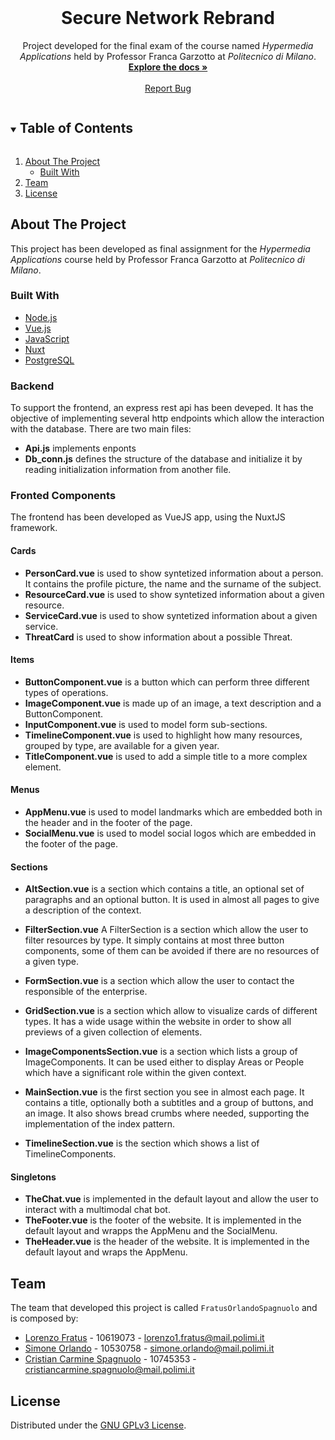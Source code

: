 <!-- PROJECT LOGO -->
<br />
<p align="center">
  <h1 align="center">Secure Network Rebrand</h1>

  <p align="center">
    Project developed for the final exam of the course named <em>Hypermedia Applications</em> held by Professor Franca Garzotto at <em>Politecnico di Milano</em>.
    <br />
    <a href="https://github.com/lorenzofratus/SecureNetworkRebrand"><strong>Explore the docs »</strong></a>
    <br />
    <br />
    <!-- <a href="">View Demo</a>
    · -->
    <a href="https://github.com/lorenzofratus/SecureNetworkRebrand/issues">Report Bug</a>
  </p>
</p>

<!-- TABLE OF CONTENTS -->
<details open="open">
  <summary><h2 style="display: inline-block">Table of Contents</h2></summary>
  <ol>
    <li>
      <a href="#about-the-project">About The Project</a>
      <ul>
        <li><a href="#built-with">Built With</a></li>
      </ul>
    </li>
    <li><a href="#team">Team</a></li>
    <!-- <li>
      <a href="#getting-started">Getting Started</a>
      <ul>
        <li><a href="#prerequisites">Prerequisites</a></li>
        <li><a href="#installation">Installation</a></li>
      </ul>
    </li> -->
    <!-- <li><a href="#usage">Usage</a></li> -->
    <li><a href="#license">License</a></li>
    <!-- <li><a href="#contact">Contact</a></li> -->
  </ol>
</details>

<!-- ABOUT THE PROJECT -->

## About The Project

<!-- ![Home Page Screenshot](../assets/screen-1.png?raw=true) -->

This project has been developed as final assignment for the _Hypermedia Applications_ course held by Professor Franca Garzotto at _Politecnico di Milano_.

### Built With

-   [Node.js](https://nodejs.org/)
-   [Vue.js](https://vuejs.org)
-   [JavaScript](https://developer.mozilla.org/en-US/docs/Web/JavaScript)
-   [Nuxt](https://nuxtjs.org/)
-   [PostgreSQL](https://www.postgresql.org/)

<!-- SERVER SIDE -->
### Backend
To support the frontend, an express rest api has been deveped. It has the objective of implementing several http endpoints which allow the interaction with the database. There are two main files:
* **Api.js** implements enponts
* **Db_conn.js** defines the structure of the database and initialize it by reading initialization information from another file.

<!-- CLIENT SIDE -->
### Fronted Components
The frontend has been developed as VueJS app, using the NuxtJS framework.

#### Cards
* **PersonCard.vue** is used to show syntetized information about a person. It contains the profile picture, the name and the surname of the subject.
* **ResourceCard.vue** is used to show syntetized information about a given resource.
* **ServiceCard.vue** is used to show syntetized information about a given service.
* **ThreatCard** is used to show information about a possible Threat.

#### Items
* **ButtonComponent.vue** is a button which can perform three different types of operations.
* **ImageComponent.vue** is made up of an image, a text description and a ButtonComponent.
* **InputComponent.vue** is used to model form sub-sections.
* **TimelineComponent.vue** is used to highlight how many resources, grouped by type, are available for a given year.
* **TitleComponent.vue** is used to add a simple title to a more complex element.

#### Menus
* **AppMenu.vue** is used to model landmarks which are embedded both in the header and in the footer of the page.
* **SocialMenu.vue** is used to model social logos which are embedded in the footer of the page.

#### Sections
* **AltSection.vue** is a section which contains a title, an optional set of paragraphs and an optional button. It is used in almost all pages to give a description of the context.

* **FilterSection.vue**  A FilterSection is a section which allow the user to filter resources by type. It simply contains at most three button components, some of them can be avoided if there are no resources of a given type.

* **FormSection.vue** is a section which allow the user to contact the responsible of the enterprise.

* **GridSection.vue** is a section which allow to visualize cards of different types. It has a wide usage within the website in order to show all previews of a given collection of elements.

* **ImageComponentsSection.vue** is a section which lists a group of ImageComponents. It can be used either to display Areas or People which have a significant role within the given context.

* **MainSection.vue** is the first section you see in almost each page. It contains a title, optionally both a subtitles and a group of buttons, and an image. It also shows bread crumbs where needed, supporting the implementation of the index pattern.

* **TimelineSection.vue** is the section which shows a list of TimelineComponents.

#### Singletons
* **TheChat.vue** is implemented in the default layout and allow the user to interact with a multimodal chat bot.
* **TheFooter.vue** is the footer of the website. It is implemented in the default layout and wrapps the AppMenu and the SocialMenu.
* **TheHeader.vue** is the header of the website. It is implemented in the default layout and wraps the AppMenu.

<!-- TEAM -->

## Team

<!-- TODO: remove stuff before going public -->

The team that developed this project is called `FratusOrlandoSpagnuolo` and is composed by:

-   [Lorenzo Fratus](https://github.com/lorenzofratus) - 10619073 - lorenzo1.fratus@mail.polimi.it
-   [Simone Orlando](https://github.com/simoneorlando97) - 10530758 - simone.orlando@mail.polimi.it
-   [Cristian Carmine Spagnuolo](https://github.com/cris96spa) - 10745353 - cristiancarmine.spagnuolo@mail.polimi.it

<!-- GETTING STARTED -->
<!-- ## Getting Started

To get a local copy up and running follow these simple steps.

### Prerequisites

This is an example of how to list things you need to use the software and how to install them.
* npm
  ```sh
  npm install npm@latest -g
  ```

### Installation

1. Clone the repo
   ```sh
   git clone https://github.com/lorenzofratus/SecureNetworkRebrand.git
   ```
2. Install NPM packages
   ```sh
   npm install
   ``` -->

<!-- USAGE EXAMPLES -->
<!-- ## Usage

Use this space to show useful examples of how a project can be used. Additional screenshots, code examples and demos work well in this space. You may also link to more resources.

_For more examples, please refer to the [Documentation](https://example.com)_ -->

<!-- LICENSE -->

## License

Distributed under the [GNU GPLv3 License](LICENSE).

<!-- CONTACT -->
<!-- ## Contact

<div align="center">

  [![Website](https://img.shields.io/badge/-Website-black.svg?style=for-the-badge&logo=html5&colorB=555)](https://www.lorenzofratus.it/)
  [![Email](https://img.shields.io/badge/-Email-black.svg?style=for-the-badge&logo=gmail&colorB=555)](mailto:info@lorenzofratus.it)
  [![LinkedIn](https://img.shields.io/badge/-LinkedIn-black.svg?style=for-the-badge&logo=linkedin&colorB=555)](https://www.linkedin.com/in/lorenzo-fratus/)

  Project Link: [https://github.com/lorenzofratus/SecureNetworkRebrand](https://github.com/lorenzofratus/SecureNetworkRebrand)
</div> -->
